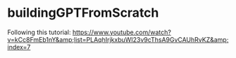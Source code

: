 # buildingGPTFromScratch
Following this tutorial: https://www.youtube.com/watch?v=kCc8FmEb1nY&amp;list=PLAqhIrjkxbuWI23v9cThsA9GvCAUhRvKZ&amp;index=7
